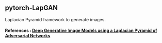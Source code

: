 ## pytorch-LapGAN
Laplacian Pyramid framework to generate images.

#### References : <a href = 'https://arxiv.org/pdf/1506.05751.pdf'>Deep Generative Image Models using a Laplacian Pyramid of Adversarial Networks</a>
